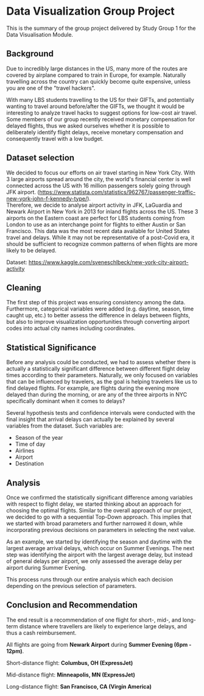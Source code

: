 # Data Visualization Group Project
This is the summary of the group project delivered by Study Group 1 for the Data Visualisation Module.

## Background
Due to incredibly large distances in the US, many more of the routes are covered by airplane compared to train in Europe, for example. Naturally travelling across the country can quickly become quite expensive, unless you are one of the "travel hackers".  

With many LBS students travelling to the US for their GIFTs, and potentially wanting to travel around before/after the GIFTs, we thought it would be interesting to analyze travel hacks to suggest options for low-cost air travel. Some members of our group recently received monetary compensation for delayed flights, thus we asked ourselves whether it is possible to deliberately identify flight delays, receive monetary compensation and consequently travel with a low budget.

## Dataset selection
We decided to focus our efforts on air travel starting in New York City. With 3 large airports spread around the city, the world's financial center is well connected across the US with 16 million passengers solely going through JFK airport.  (<https://www.statista.com/statistics/962767/passenger-traffic-new-york-john-f-kennedy-type/>).   
Therefore, we decide to analyse airport activity in JFK, LaGuardia and Newark Airport in New York in 2013 for inland flights across the US. These 3 airports on the Eastern coast are perfect for LBS students coming from London to use as an interchange point for flights to either Austin or San Francisco. This data was the most recent data available for United States travel and delays. While it may not be representative of a post-Covid era, it should be sufficient to recognize common patterns of when flights are more likely to be delayed.

Dataset: <https://www.kaggle.com/sveneschlbeck/new-york-city-airport-activity> 

## Cleaning 
The first step of this project was ensuring consistency among the data. Furthermore, categorical variables were added (e.g. daytime, season, time caught up, etc.) to better assess the difference in delays between flights, but also to improve visualization opportunities through converting airport codes into actual city names including coordinates.  

## Statistical Significance
Before any analysis could be conducted, we had to assess whether there is actually a statistically significant difference between different flight delay times according to their parameters. Naturally, we only focused on variables that can be influenced by travelers, as the goal is helping travelers like us to find delayed flights. 
For example, are flights during the evening more delayed than during the morning, or are any of the three airports in NYC specifically dominant when it comes to delays?  

Several hypothesis tests and confidence intervals were conducted with the final insight that arrival delays can actually be explained by several variables from the dataset. 
Such variables are:

- Season of the year
- Time of day
- Airlines
- Airport
- Destination

## Analysis
Once we confirmed the statistically significant difference among variables with respect to flight delay, we started thinking about an approach for choosing the optimal flights. Similar to the overall approach of our project, we decided to go with a sequential Top-Down approach. This implies that we started with broad parameters and further narrowed it down, while incorporating previous decisions on parameters in selecting the next value.   

As an example, we started by identifying the season and daytime with the largest average arrival delays, which occur on Summer Evenings. The next step was identifying the airport with the largest average delay, but instead of general delays per airport, we only assessed the average delay per airport during Summer Evening.   

This process runs through our entire analysis which each decision depending on the previous selection of parameters.  

## Conclusion and Recommendation
The end result is a recommendation of one flight for short-, mid-, and long-term distance where travellers are likely to experience large delays, and thus a cash reimbursement.  

All flights are going from **Newark Airport** during **Summer Evening (6pm - 12pm)**.

Short-distance flight: **Columbus, OH (ExpressJet)**

Mid-distance flight: **Minneapolis, MN (ExpressJet)**

Long-distance flight: **San Francisco, CA (Virgin America)**
